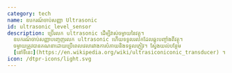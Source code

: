 ```yaml
---
category: tech
name: ឧបករណ៍ចាប់សញ្ញា Ultrasonic
id: ultrasonic_level_sensor
description: ប្រើរលក ultrasonic ដើម្បីវាស់ចម្ងាយនៃវត្ថុ។
  ឧបករណ៍ចាប់សញ្ញាបញ្ចេញរលក ultrasonic ហើយទទួលរលកដែលឆ្លុះបញ្ចាំងពីវត្ថុ។
  ចម្ងាយត្រូវបានគណនាដោយប្រើពេលវេលារវាងការបំភាយនិងទទួលភ្ញៀវ។ ស្វែងយល់បន្ថែម
  [នៅទីនេះ](https://en.wikipedia.org/wiki/ultrasiconiconic_transducer) ។
icon: /dtpr-icons/light.svg
---
```

